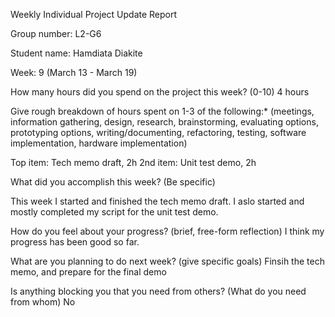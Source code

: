 Weekly Individual Project Update Report

Group number: L2-G6

Student name: Hamdiata Diakite

Week: 9 (March 13 - March 19)

How many hours did you spend on the project this week? (0-10) 4 hours

Give rough breakdown of hours spent on 1-3 of the following:* (meetings, information gathering, design, research, brainstorming, evaluating options, prototyping options, writing/documenting, refactoring, testing, software implementation, hardware implementation)

Top item: Tech memo draft, 2h
2nd item: Unit test demo, 2h

What did you accomplish this week? (Be specific)

This week I started and finished the tech memo draft. I aslo started and mostly completed my script for the unit test demo.


How do you feel about your progress? (brief, free-form reflection)
I think my progress has been good so far.


What are you planning to do next week? (give specific goals)
Finsih the tech memo, and prepare for the final demo


Is anything blocking you that you need from others? (What do you need from whom)
No
